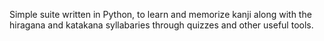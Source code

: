 Simple suite written in Python, to learn and memorize kanji along with the hiragana and katakana syllabaries through quizzes and other useful tools.
